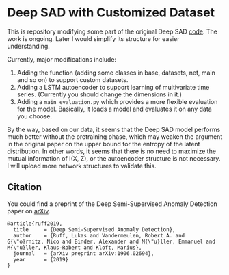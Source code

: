 # Deep SAD with Customized Dataset
This is repository modifying some part of the original Deep SAD [code](https://github.com/lukasruff/Deep-SAD-PyTorch). The work is ongoing. Later I would simplify its structure for easier understanding.

Currently, major modifications include:
1. Adding the function (adding some classes in base, datasets, net, main and so on) to support custom datasets.
2. Adding a LSTM autoencoder to support learning of multivariate time series. (Currently you should change the dimensions in it.)
3. Adding a `main_evaluation.py` which provides a more flexible evaluation for the model. Basically, it loads a model and evaluates it on any data you choose.

By the way, based on our data, it seems that the Deep SAD model performs much better without the pretraining phase, which may weaken the argument in the original paper on the upper bound for the entropy of the latent distribution. In other words, it seems that there is no need to maximize the mutual information of I(X, Z), or the autoencoder structure is not necessary. I will upload more network structures to validate this.


## Citation
You could find a preprint of the Deep Semi-Supervised Anomaly Detection paper on [arXiv](https://arxiv.org/abs/1906.02694).

```
@article{ruff2019,
  title     = {Deep Semi-Supervised Anomaly Detection},
  author    = {Ruff, Lukas and Vandermeulen, Robert A. and G{\"o}rnitz, Nico and Binder, Alexander and M{\"u}ller, Emmanuel and M{\"u}ller, Klaus-Robert and Kloft, Marius},
  journal   = {arXiv preprint arXiv:1906.02694},
  year      = {2019}
}
```

